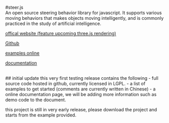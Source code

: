 #steer.js
<br/>
An open source steering behavior library for javascript. 
It supports various moving behaviors that makes objects moving intelligently, and is commonly practiced in the study of artificial intelligence.

<a target="_blank" style="border-bottom:1px dotted;" href="http://www.codelab.tw/steerjs/">offical website (feature upcoming three.js rendering)</a>

<a target="_blank" style="border-bottom:1px dotted;" href="https://github.com/amoyeh/steer.js">Github</a>

<a target="_blank" style="border-bottom:1px dotted;" href="http://www.codelab.tw/steerjs/example/">examples online</a>

<a target="_blank" style="border-bottom:1px dotted;" href="http://www.codelab.tw/steerjs/doc/">documentation</a>

<br/>
## initial update
this very first testing release contains the following
- full source code hosted in github, currently licensed in LGPL.
- a list of examples to get started (comments are currently written in Chinese)
- a online documentation page, we will be adding more information such as demo code to the document.

this project is still in very early release, please download the project and starts from the example provided.
